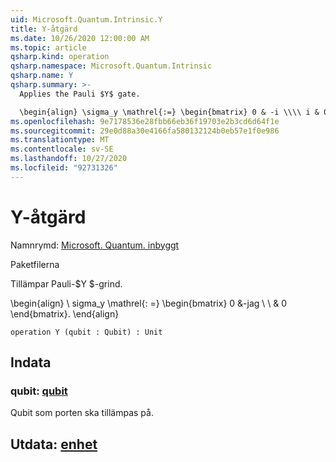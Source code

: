 ```yaml
---
uid: Microsoft.Quantum.Intrinsic.Y
title: Y-åtgärd
ms.date: 10/26/2020 12:00:00 AM
ms.topic: article
qsharp.kind: operation
qsharp.namespace: Microsoft.Quantum.Intrinsic
qsharp.name: Y
qsharp.summary: >-
  Applies the Pauli $Y$ gate.

  \begin{align} \sigma_y \mathrel{:=} \begin{bmatrix} 0 & -i \\\\ i & 0 \end{bmatrix}. \end{align}
ms.openlocfilehash: 9e7178536e28fbb66eb36f19703e2b3cd6d64f1e
ms.sourcegitcommit: 29e0d88a30e4166fa580132124b0eb57e1f0e986
ms.translationtype: MT
ms.contentlocale: sv-SE
ms.lasthandoff: 10/27/2020
ms.locfileid: "92731326"
---
```

# <a name="y-operation"></a>Y-åtgärd

Namnrymd: [Microsoft. Quantum. inbyggt](xref:Microsoft.Quantum.Intrinsic)

Paketfilerna [](https://nuget.org/packages/)


Tillämpar Pauli-$Y $-grind.

\begin{align} \ sigma_y \mathrel{: =} \begin{bmatrix} 0 &-jag \\ \\ & 0 \end{bmatrix}.
\end{align}

```qsharp
operation Y (qubit : Qubit) : Unit
```


## <a name="input"></a>Indata

### <a name="qubit--qubit"></a>qubit: [qubit](xref:microsoft.quantum.lang-ref.qubit)

Qubit som porten ska tillämpas på.



## <a name="output--unit"></a>Utdata: [enhet](xref:microsoft.quantum.lang-ref.unit)

